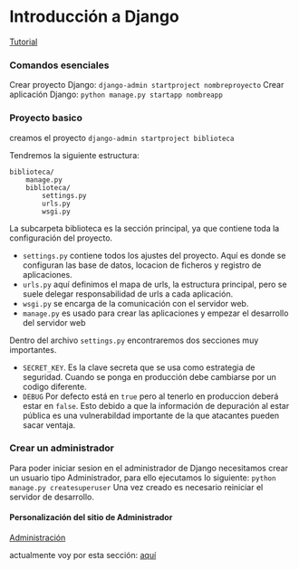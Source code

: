 # Introducción a Django
[Tutorial](https://developer.mozilla.org/es/docs/Learn/Server-side/Django/Introduction)

### Comandos esenciales

Crear proyecto Django:
`django-admin startproject nombreproyecto`
Crear aplicación Django:
`python manage.py startapp nombreapp`

### Proyecto basico

creamos el proyecto
`django-admin startproject biblioteca`

Tendremos la siguiente estructura:
```
biblioteca/
    manage.py
    biblioteca/
        settings.py
        urls.py
        wsgi.py
```
La subcarpeta biblioteca es la sección principal, ya que contiene toda la configuración del proyecto.
- `settings.py` contiene todos los ajustes del proyecto. Aquí es donde se configuran las base de datos, locacion de ficheros y registro de aplicaciones.
- `urls.py` aquí definimos el mapa de urls, la estructura principal, pero se suele delegar responsabilidad de urls a cada aplicación.
- `wsgi.py` se encarga de la comunicación con el servidor web.
- `manage.py` es usado para crear las aplicaciones y empezar el desarrollo del servidor web

Dentro del archivo `settings.py` encontraremos dos secciones muy importantes.
- `SECRET_KEY`. Es la clave secreta que se usa como estrategia de seguridad. Cuando se ponga en producción debe cambiarse por un codigo diferente.
- `DEBUG` Por defecto está en `true` pero al tenerlo en produccion deberá estar en `false`. Esto debido a que la información de depuración al estar pública es una vulnerabildad importante de la que atacantes pueden sacar ventaja.


### Crear un administrador
Para poder iniciar sesion en el administrador de Django necesitamos crear un usuario tipo Administrador, para ello ejecutamos lo siguiente:
`python manage.py createsuperuser`
Una vez creado es necesario reiniciar el servidor de desarrollo.

#### Personalización del sitio de Administrador
[Administración](https://docs.djangoproject.com/en/1.10/ref/contrib/admin/)

actualmente voy por esta sección:
[aquí](https://developer.mozilla.org/es/docs/Learn/Server-side/Django/Models)